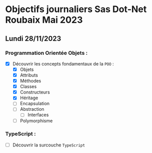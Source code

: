 # Objectifs journaliers Sas Dot-Net Roubaix Mai 2023

## Lundi 28/11/2023

### Programmation Orientée Objets :

- [x] Découvrir les concepts fondamentaux de la `POO` :
  - [x] Objets
  - [x] Attributs
  - [x] Méthodes
  - [x] Classes
  - [x] Constructeurs
  - [x] Héritage
  - [ ] Encapsulation
  - [ ] Abstraction
    - [ ] Interfaces
  - [ ] Polymorphisme

### TypeScript :

- [ ] Découvrir la surcouche `TypeScript`

